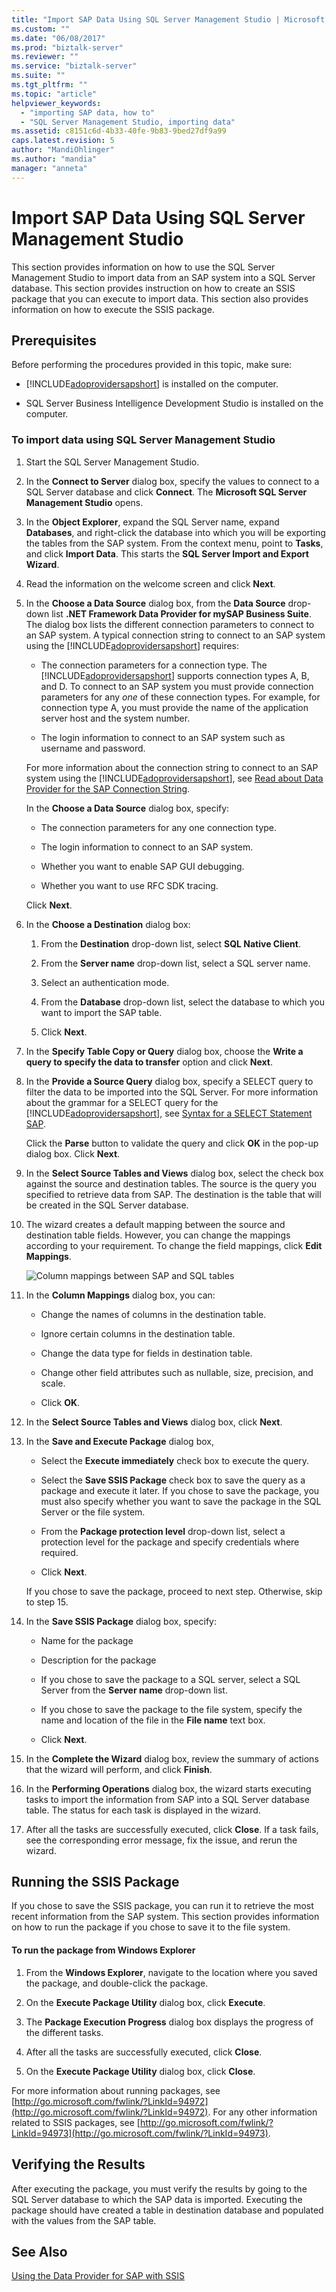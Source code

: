 ```yaml
---
title: "Import SAP Data Using SQL Server Management Studio | Microsoft Docs"
ms.custom: ""
ms.date: "06/08/2017"
ms.prod: "biztalk-server"
ms.reviewer: ""
ms.service: "biztalk-server"
ms.suite: ""
ms.tgt_pltfrm: ""
ms.topic: "article"
helpviewer_keywords: 
  - "importing SAP data, how to"
  - "SQL Server Management Studio, importing data"
ms.assetid: c8151c6d-4b33-40fe-9b83-9bed27df9a99
caps.latest.revision: 5
author: "MandiOhlinger"
ms.author: "mandia"
manager: "anneta"
---
```

# Import SAP Data Using SQL Server Management Studio
This section provides information on how to use the SQL Server Management Studio to import data from an SAP system into a SQL Server database. This section provides instruction on how to create an SSIS package that you can execute to import data. This section also provides information on how to execute the SSIS package.  
  
## Prerequisites  
 Before performing the procedures provided in this topic, make sure:  
  
-   [!INCLUDE[adoprovidersapshort](../../includes/adoprovidersapshort-md.md)] is installed on the computer.  
  
-   SQL Server Business Intelligence Development Studio is installed on the computer.  
  
### To import data using SQL Server Management Studio  
  
1.  Start the SQL Server Management Studio.  
  
2.  In the **Connect to Server** dialog box, specify the values to connect to a SQL Server database and click **Connect**. The **Microsoft SQL Server Management Studio** opens.  
  
3.  In the **Object Explorer**, expand the SQL Server name, expand **Databases**, and right-click the database into which you will be exporting the tables from the SAP system. From the context menu, point to **Tasks**, and click **Import Data**. This starts the **SQL Server Import and Export Wizard**.  
  
4.  Read the information on the welcome screen and click **Next**.  
  
5.  In the **Choose a Data Source** dialog box, from the **Data Source** drop-down list **.NET Framework Data Provider for mySAP Business Suite**. The dialog box lists the different connection parameters to connect to an SAP system. A typical connection string to connect to an SAP system using the [!INCLUDE[adoprovidersapshort](../../includes/adoprovidersapshort-md.md)] requires:  
  
    -   The connection parameters for a connection type. The [!INCLUDE[adoprovidersapshort](../../includes/adoprovidersapshort-md.md)] supports connection types A, B, and D. To connect to an SAP system you must provide connection parameters for any *one* of these connection types. For example, for connection type A, you must provide the name of the application server host and the system number.  
  
    -   The login information to connect to an SAP system such as username and password.  
  
     For more information about the connection string to connect to an SAP system using the [!INCLUDE[adoprovidersapshort](../../includes/adoprovidersapshort-md.md)], see [Read about Data Provider for the SAP Connection String](../../adapters-and-accelerators/adapter-sap/read-about-data-provider-types-for-the-sap-connection-string.md).  
  
     In the **Choose a Data Source** dialog box, specify:  
  
    -   The connection parameters for any one connection type.  
  
    -   The login information to connect to an SAP system.  
  
    -   Whether you want to enable SAP GUI debugging.  
  
    -   Whether you want to use RFC SDK tracing.  
  
     Click **Next**.  
  
6.  In the **Choose a Destination** dialog box:  
  
    1.  From the **Destination** drop-down list, select **SQL Native Client**.  
  
    2.  From the **Server name** drop-down list, select a SQL server name.  
  
    3.  Select an authentication mode.  
  
    4.  From the **Database** drop-down list, select the database to which you want to import the SAP table.  
  
    5.  Click **Next**.  
  
7.  In the **Specify Table Copy or Query** dialog box, choose the **Write a query to specify the data to transfer** option and click **Next**.  
  
8.  In the **Provide a Source Query** dialog box, specify a SELECT query to filter the data to be imported into the SQL Server. For more information about the grammar for a SELECT query for the [!INCLUDE[adoprovidersapshort](../../includes/adoprovidersapshort-md.md)], see [Syntax for a SELECT Statement SAP](../../adapters-and-accelerators/adapter-sap/syntax-for-a-select-statement-in-sap.md).  
  
     Click the **Parse** button to validate the query and click **OK** in the pop-up dialog box. Click **Next**.  
  
9. In the **Select Source Tables and Views** dialog box, select the check box against the source and destination tables. The source is the query you specified to retrieve data from SAP. The destination is the table that will be created in the SQL Server database.  
  
10. The wizard creates a default mapping between the source and destination table fields. However, you can change the mappings according to your requirement. To change the field mappings, click **Edit Mappings**.  
  
     ![Column mappings between SAP and SQL tables](../../adapters-and-accelerators/adapter-sap/media/73751f74-4cd0-47c6-85ea-de7f507131a0.gif "73751f74-4cd0-47c6-85ea-de7f507131a0")  
  
11. In the **Column Mappings** dialog box, you can:  
  
    -   Change the names of columns in the destination table.  
  
    -   Ignore certain columns in the destination table.  
  
    -   Change the data type for fields in destination table.  
  
    -   Change other field attributes such as nullable, size, precision, and scale.  
  
    -   Click **OK**.  
  
12. In the **Select Source Tables and Views** dialog box, click **Next**.  
  
13. In the **Save and Execute Package** dialog box,  
  
    -   Select the **Execute immediately** check box to execute the query.  
  
    -   Select the **Save SSIS Package** check box to save the query as a package and execute it later. If you chose to save the package, you must also specify whether you want to save the package in the SQL Server or the file system.  
  
    -   From the **Package protection level** drop-down list, select a protection level for the package and specify credentials where required.  
  
    -   Click **Next**.  
  
     If you chose to save the package, proceed to next step. Otherwise, skip to step 15.  
  
14. In the **Save SSIS Package** dialog box, specify:  
  
    -   Name for the package  
  
    -   Description for the package  
  
    -   If you chose to save the package to a SQL server, select a SQL Server from the **Server name** drop-down list.  
  
    -   If you chose to save the package to the file system, specify the name and location of the file in the **File name** text box.  
  
    -   Click **Next**.  
  
15. In the **Complete the Wizard** dialog box, review the summary of actions that the wizard will perform, and click **Finish**.  
  
16. In the **Performing Operations** dialog box, the wizard starts executing tasks to import the information from SAP into a SQL Server database table. The status for each task is displayed in the wizard.  
  
17. After all the tasks are successfully executed, click **Close**. If a task fails, see the corresponding error message, fix the issue, and rerun the wizard.  
  
## Running the SSIS Package  
 If you chose to save the SSIS package, you can run it to retrieve the most recent information from the SAP system. This section provides information on how to run the package if you chose to save it to the file system.  
  
#### To run the package from Windows Explorer  
  
1.  From the **Windows Explorer**, navigate to the location where you saved the package, and double-click the package.  
  
2.  On the **Execute Package Utility** dialog box, click **Execute**.  
  
3.  The **Package Execution Progress** dialog box displays the progress of the different tasks.  
  
4.  After all the tasks are successfully executed, click **Close**.  
  
5.  On the **Execute Package Utility** dialog box, click **Close**.  
  
 For more information about running packages, see [http://go.microsoft.com/fwlink/?LinkId=94972](http://go.microsoft.com/fwlink/?LinkId=94972). For any other information related to SSIS packages, see [http://go.microsoft.com/fwlink/?LinkId=94973](http://go.microsoft.com/fwlink/?LinkId=94973).  
  
## Verifying the Results  
 After executing the package, you must verify the results by going to the SQL Server database to which the SAP data is imported. Executing the package should have created a table in destination database and populated with the values from the SAP table.  
  
## See Also  
 [Using the Data Provider for SAP with SSIS](../../adapters-and-accelerators/adapter-sap/use-the-data-provider-for-sap-with-ssis.md)